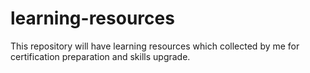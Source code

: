 # learning-resources
This repository will have learning resources which collected by me for certification preparation and skills upgrade.
